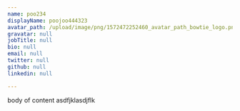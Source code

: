 ```yaml
---
name: poo234
displayName: poojoo444323
avatar_path: /upload/image/png/1572472252460_avatar_path_bowtie_logo.png
gravatar: null
jobTitle: null
bio: null
email: null
twitter: null
github: null
linkedin: null

---
```




<p>body of content asdfjklasdjflk</p>



